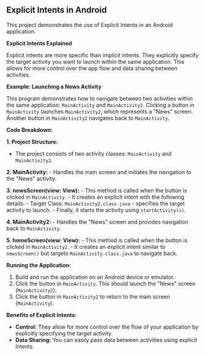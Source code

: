 ## Explicit Intents in Android

This project demonstrates the use of Explicit Intents in an Android application.

**Explicit Intents Explained**

Explicit intents are more specific than implicit intents. They explicitly specify the target activity  you want to launch within the same application. This allows for more control over the app flow and data sharing between activities.

**Example: Launching a News Activity**

This program demonstrates how to navigate between two activities within the same application: `MainActivity` and `MainActivity2`. Clicking a button in `MainActivity` launches `MainActivity2`, which represents a "News" screen. Another button in `MainActivity2` navigates back to `MainActivity`.

**Code Breakdown:**

**1. Project Structure:**

  - The project consists of two activity classes: `MainActivity` and `MainActivity2`.

**2. MainActivity:**
\- Handles the main screen and initiates the navigation to the "News" activity.

**3. newsScreen(view: View):**
\- This method is called when the button is clicked in `MainActivity`.
\- It creates an explicit intent with the following details:
\- Target Class: `MainActivity2.class.java` - specifies the target activity to launch.
\- Finally, it starts the activity using `startActivity(i)`.

**4. MainActivity2:**
\- Handles the "News" screen and provides navigation back to `MainActivity`.

**5. homeScreen(view: View):**
\- This method is called when the button is clicked in `MainActivity2`.
\- It creates an explicit intent similar to `newsScreen()` but targets `MainActivity.class.java` to navigate back.

**Running the Application:**

1.  Build and run the application on an Android device or emulator.
2.  Click the button in `MainActivity`. This should launch the "News" screen (`MainActivity2`).
3.  Click the button in `MainActivity2` to return to the main screen (`MainActivity`).

**Benefits of Explicit Intents:**

  - **Control:** They allow for more control over the flow of your application by explicitly specifying the target activity.
  - **Data Sharing:** You can easily pass data between activities using explicit intents.
